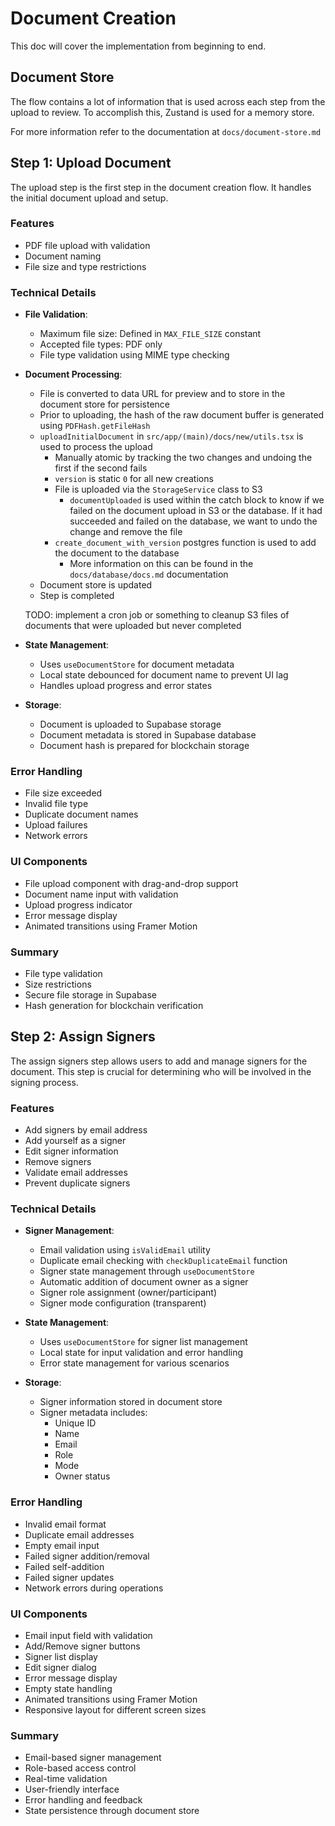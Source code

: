 # Document Creation

This doc will cover the implementation from beginning to end.

## Document Store

The flow contains a lot of information that is used across each step from the upload to review. To accomplish this, Zustand is used for a memory store.

For more information refer to the documentation at `docs/document-store.md`

## Step 1: Upload Document

The upload step is the first step in the document creation flow. It handles the initial document upload and setup.

### Features

- PDF file upload with validation
- Document naming
- File size and type restrictions

### Technical Details

- **File Validation**:

  - Maximum file size: Defined in `MAX_FILE_SIZE` constant
  - Accepted file types: PDF only
  - File type validation using MIME type checking

- **Document Processing**:

  - File is converted to data URL for preview and to store in the document store for persistence
  - Prior to uploading, the hash of the raw document buffer is generated using `PDFHash.getFileHash`
  - `uploadInitialDocument` in `src/app/(main)/docs/new/utils.tsx` is used to process the upload
    - Manually atomic by tracking the two changes and undoing the first if the second fails
    - `version` is static `0` for all new creations
    - File is uploaded via the `StorageService` class to S3
      - `documentUploaded` is used within the catch block to know if we failed on the document upload in S3 or the database. If it had succeeded and failed on the database, we want to undo the change and remove the file
    - `create_document_with_version` postgres function is used to add the document to the database
      - More information on this can be found in the `docs/database/docs.md` documentation
  - Document store is updated
  - Step is completed

  TODO: implement a cron job or something to cleanup S3 files of documents that were uploaded but never completed

- **State Management**:

  - Uses `useDocumentStore` for document metadata
  - Local state debounced for document name to prevent UI lag
  - Handles upload progress and error states

- **Storage**:
  - Document is uploaded to Supabase storage
  - Document metadata is stored in Supabase database
  - Document hash is prepared for blockchain storage

### Error Handling

- File size exceeded
- Invalid file type
- Duplicate document names
- Upload failures
- Network errors

### UI Components

- File upload component with drag-and-drop support
- Document name input with validation
- Upload progress indicator
- Error message display
- Animated transitions using Framer Motion

### Summary

- File type validation
- Size restrictions
- Secure file storage in Supabase
- Hash generation for blockchain verification

## Step 2: Assign Signers

The assign signers step allows users to add and manage signers for the document. This step is crucial for determining who will be involved in the signing process.

### Features

- Add signers by email address
- Add yourself as a signer
- Edit signer information
- Remove signers
- Validate email addresses
- Prevent duplicate signers

### Technical Details

- **Signer Management**:

  - Email validation using `isValidEmail` utility
  - Duplicate email checking with `checkDuplicateEmail` function
  - Signer state management through `useDocumentStore`
  - Automatic addition of document owner as a signer
  - Signer role assignment (owner/participant)
  - Signer mode configuration (transparent)

- **State Management**:

  - Uses `useDocumentStore` for signer list management
  - Local state for input validation and error handling
  - Error state management for various scenarios

- **Storage**:
  - Signer information stored in document store
  - Signer metadata includes:
    - Unique ID
    - Name
    - Email
    - Role
    - Mode
    - Owner status

### Error Handling

- Invalid email format
- Duplicate email addresses
- Empty email input
- Failed signer addition/removal
- Failed self-addition
- Failed signer updates
- Network errors during operations

### UI Components

- Email input field with validation
- Add/Remove signer buttons
- Signer list display
- Edit signer dialog
- Error message display
- Empty state handling
- Animated transitions using Framer Motion
- Responsive layout for different screen sizes

### Summary

- Email-based signer management
- Role-based access control
- Real-time validation
- User-friendly interface
- Error handling and feedback
- State persistence through document store
